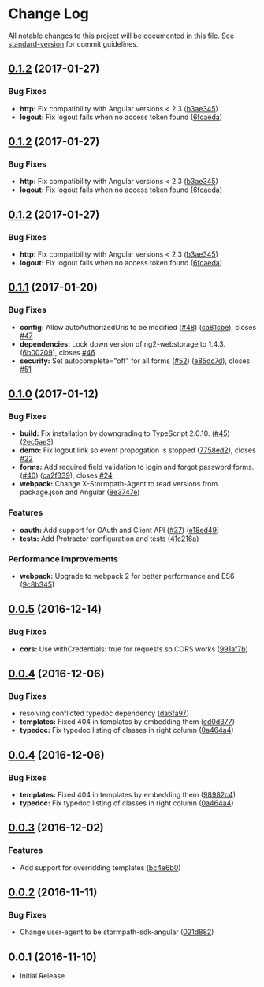 # Change Log

All notable changes to this project will be documented in this file. See [standard-version](https://github.com/conventional-changelog/standard-version) for commit guidelines.

<a name="0.1.2"></a>
## [0.1.2](https://github.com/stormpath/stormpath-sdk-angular/compare/v0.1.1...v0.1.2) (2017-01-27)


### Bug Fixes

* **http:** Fix compatibility with Angular versions < 2.3 ([b3ae345](https://github.com/stormpath/stormpath-sdk-angular/commit/b3ae345))
* **logout:** Fix logout fails when no access token found ([6fcaeda](https://github.com/stormpath/stormpath-sdk-angular/commit/6fcaeda))



<a name="0.1.2"></a>
## [0.1.2](https://github.com/stormpath/stormpath-sdk-angular/compare/v0.1.1...v0.1.2) (2017-01-27)


### Bug Fixes

* **http:** Fix compatibility with Angular versions < 2.3 ([b3ae345](https://github.com/stormpath/stormpath-sdk-angular/commit/b3ae345))
* **logout:** Fix logout fails when no access token found ([6fcaeda](https://github.com/stormpath/stormpath-sdk-angular/commit/6fcaeda))



<a name="0.1.2"></a>
## [0.1.2](https://github.com/stormpath/stormpath-sdk-angular/compare/v0.1.1...v0.1.2) (2017-01-27)


### Bug Fixes

* **http:** Fix compatibility with Angular versions < 2.3 ([b3ae345](https://github.com/stormpath/stormpath-sdk-angular/commit/b3ae345))
* **logout:** Fix logout fails when no access token found ([6fcaeda](https://github.com/stormpath/stormpath-sdk-angular/commit/6fcaeda))



<a name="0.1.1"></a>
## [0.1.1](https://github.com/stormpath/stormpath-sdk-angular/compare/v0.1.0...v0.1.1) (2017-01-20)


### Bug Fixes

* **config:** Allow autoAuthorizedUris to be modified ([#48](https://github.com/stormpath/stormpath-sdk-angular/issues/48)) ([ca81cbe](https://github.com/stormpath/stormpath-sdk-angular/commit/ca81cbe)), closes [#47](https://github.com/stormpath/stormpath-sdk-angular/issues/47)
* **dependencies:** Lock down version of ng2-webstorage to 1.4.3. ([6b00209](https://github.com/stormpath/stormpath-sdk-angular/commit/6b00209)), closes [#46](https://github.com/stormpath/stormpath-sdk-angular/issues/46)
* **security:** Set autocomplete="off" for all forms ([#52](https://github.com/stormpath/stormpath-sdk-angular/issues/52)) ([e85dc7d](https://github.com/stormpath/stormpath-sdk-angular/commit/e85dc7d)), closes [#51](https://github.com/stormpath/stormpath-sdk-angular/issues/51)



<a name="0.1.0"></a>
## [0.1.0](https://github.com/stormpath/stormpath-sdk-angular/compare/v0.0.5...v0.1.0) (2017-01-12)


### Bug Fixes

* **build:** Fix installation by downgrading to TypeScript 2.0.10. ([#45](https://github.com/stormpath/stormpath-sdk-angular/issues/45)) ([2ec5ae3](https://github.com/stormpath/stormpath-sdk-angular/commit/2ec5ae3))
* **demo:** Fix logout link so event propogation is stopped ([7758ed2](https://github.com/stormpath/stormpath-sdk-angular/commit/7758ed2)), closes [#22](https://github.com/stormpath/stormpath-sdk-angular/issues/22)
* **forms:** Add required field validation to login and forgot password forms. ([#40](https://github.com/stormpath/stormpath-sdk-angular/issues/40)) ([ca2f339](https://github.com/stormpath/stormpath-sdk-angular/commit/ca2f339)), closes [#24](https://github.com/stormpath/stormpath-sdk-angular/issues/24)
* **webpack:** Change X-Stormpath-Agent to read versions from package.json and Angular ([8e3747e](https://github.com/stormpath/stormpath-sdk-angular/commit/8e3747e))


### Features

* **oauth:** Add support for OAuth and Client API ([#37](https://github.com/stormpath/stormpath-sdk-angular/issues/37)) ([e18ed49](https://github.com/stormpath/stormpath-sdk-angular/commit/e18ed49))
* **tests:** Add Protractor configuration and tests ([41c216a](https://github.com/stormpath/stormpath-sdk-angular/commit/41c216a))


### Performance Improvements

* **webpack:** Upgrade to webpack 2 for better performance and ES6 ([9c8b345](https://github.com/stormpath/stormpath-sdk-angular/commit/9c8b345))



<a name="0.0.5"></a>
## [0.0.5](https://github.com/stormpath/stormpath-sdk-angular/compare/v0.0.4...v0.0.5) (2016-12-14)


### Bug Fixes

* **cors:** Use withCredentials: true for requests so CORS works ([991af7b](https://github.com/stormpath/stormpath-sdk-angular/commit/991af7b))


<a name="0.0.4"></a>
## [0.0.4](https://github.com/stormpath/stormpath-sdk-angular/compare/v0.0.3...v0.0.4) (2016-12-06)


### Bug Fixes

* resolving conflicted typedoc dependency ([da6fa97](https://github.com/stormpath/stormpath-sdk-angular/commit/da6fa97))
* **templates:** Fixed 404 in templates by embedding them ([cd0d377](https://github.com/stormpath/stormpath-sdk-angular/commit/cd0d377))
* **typedoc:** Fix typedoc listing of classes in right column ([0a464a4](https://github.com/stormpath/stormpath-sdk-angular/commit/0a464a4))



<a name="0.0.4"></a>
## [0.0.4](https://github.com/stormpath/stormpath-sdk-angular/compare/v0.0.3...v0.0.4) (2016-12-06)


### Bug Fixes

* **templates:** Fixed 404 in templates by embedding them ([98982c4](https://github.com/stormpath/stormpath-sdk-angular/commit/98982c4))
* **typedoc:** Fix typedoc listing of classes in right column ([0a464a4](https://github.com/stormpath/stormpath-sdk-angular/commit/0a464a4))

<a name="0.0.3"></a>
## [0.0.3](https://github.com/stormpath/stormpath-sdk-angular/compare/v0.0.2...v0.0.3) (2016-12-02)


### Features

* Add support for overridding templates ([bc4e6b0](https://github.com/stormpath/stormpath-sdk-angular/commit/bc4e6b0))

<a name="0.0.2"></a>
## [0.0.2](https://github.com/stormpath/stormpath-sdk-angular/compare/v0.0.1...v0.0.2) (2016-11-11)

### Bug Fixes

* Change user-agent to be stormpath-sdk-angular ([021d882](https://github.com/stormpath/stormpath-sdk-angular/commit/021d882))

<a name="0.0.1"></a>
## 0.0.1 (2016-11-10)

* Initial Release
